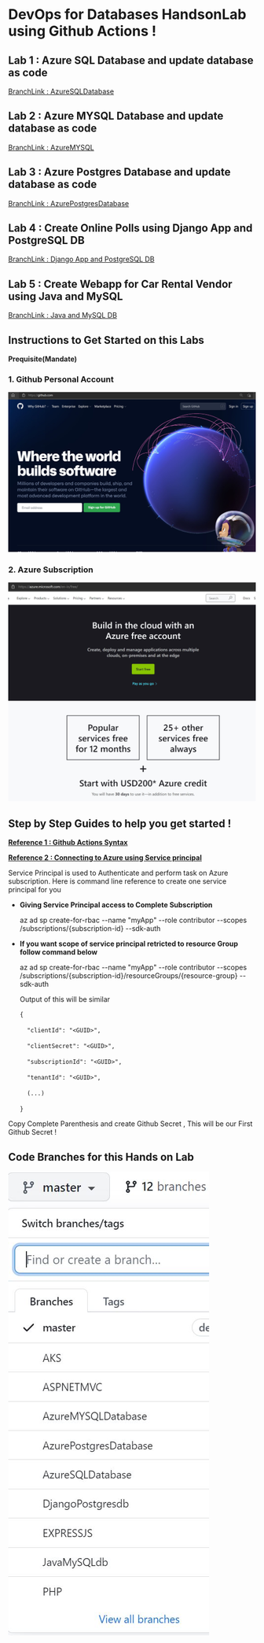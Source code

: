 # DevOps for Databases HandsonLab using Github Actions  !


## Lab 1 : Azure SQL Database and update database as code
[BranchLink : AzureSQLDatabase](https://github.com/vijayjjethani/DevOpsforDatabasesHandsonLab/tree/AzureSQLDatabase)

## Lab 2 : Azure MYSQL Database and update database as code
[BranchLink : AzureMYSQL](https://github.com/vijayjjethani/DevOpsforDatabasesHandsonLab/tree/AzureMYSQLDatabase)

## Lab 3 : Azure Postgres Database and update database as code
[BranchLink : AzurePostgresDatabase](https://github.com/vijayjjethani/DevOpsforDatabasesHandsonLab/tree/AzurePostgresDatabase)

## Lab 4  : Create Online Polls using Django App and PostgreSQL DB
[BranchLink : Django App and PostgreSQL DB](https://github.com/vijayjjethani/DevOpsforDatabasesHandsonLab/tree/DjangoPostgresdb)

## Lab 5 : Create Webapp for Car Rental Vendor using Java and MySQL
[BranchLink : Java and MySQL DB ](https://github.com/vijayjjethani/DevOpsforDatabasesHandsonLab/tree/JavaMySQLdb)


##  Instructions to Get Started on this Labs

**Prequisite(Mandate)**
### 1. Github Personal Account

![GithubAccount](/GithubPersonalAccount.JPG)

### 2. Azure Subscription

![AzureFreeAccount](/AzureFreeAccount.JPG)

## Step by Step Guides to help you get started ! 

[**Reference 1 : Github Actions Syntax**](https://docs.github.com/en/free-pro-team@latest/actions/reference/workflow-syntax-for-github-actions)


[**Reference 2 : Connecting to Azure using Service principal**](https://docs.microsoft.com/en-us/cli/azure/create-an-azure-service-principal-azure-cli)

Service Principal is used to Authenticate and perform task on Azure subscription.
Here is command line reference to create one service principal for you

- **Giving Service Principal access to Complete Subscription**

    az ad sp create-for-rbac --name "myApp" --role contributor --scopes /subscriptions/{subscription-id} --sdk-auth

- **If you want scope of service principal retricted to resource Group follow command below**

    az ad sp create-for-rbac --name "myApp" --role contributor --scopes /subscriptions/{subscription-id}/resourceGroups/{resource-group} --sdk-auth

    Output of this will be similar 


      {

        "clientId": "<GUID>",

        "clientSecret": "<GUID>",

        "subscriptionId": "<GUID>",

        "tenantId": "<GUID>",

        (...)

      }

Copy Complete Parenthesis and create Github Secret , This will be our First Github Secret !




## Code Branches for this Hands on Lab

![**Reference 3 : Code Branches for this Hands on Lab**](Codebranches.JPG)
